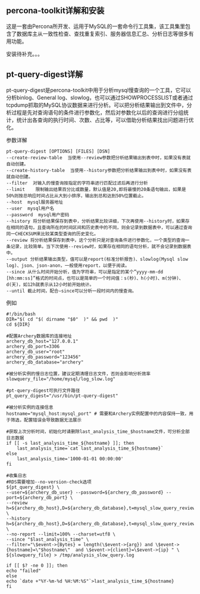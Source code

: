 ## percona-toolkit详解和安装

这是一套由Percona所开发、运用于MySQL的一套命令行工具集，该工具集里包含了数据库主从一致性检查、查找重复索引、服务器信息汇总、分析日志等很多有用功能。

安装待补充。。。

## pt-query-digest详解

pt-query-digest是percona-toolkit中用于分析mysql慢查询的一个工具，它可以分析binlog、General log、slowlog，也可以通过SHOWPROCESSLIST或者通过tcpdump抓取的MySQL协议数据来进行分析。可以把分析结果输出到文件中，分析过程是先对查询语句的条件进行参数化，然后对参数化以后的查询进行分组统计，统计出各查询的执行时间、次数、占比等，可以借助分析结果找出问题进行优化。

参数详解

```
pt-query-digest [OPTIONS] [FILES] [DSN]
--create-review-table  当使用--review参数把分析结果输出到表中时，如果没有表就自动创建。
--create-history-table  当使用--history参数把分析结果输出到表中时，如果没有表就自动创建。
--filter  对输入的慢查询按指定的字符串进行匹配过滤后再进行分析
--limit    限制输出结果百分比或数量，默认值是20,即将最慢的20条语句输出，如果是50%则按总响应时间占比从大到小排序，输出到总和达到50%位置截止。
--host  mysql服务器地址
--user  mysql用户名
--password  mysql用户密码
--history 将分析结果保存到表中，分析结果比较详细，下次再使用--history时，如果存在相同的语句，且查询所在的时间区间和历史表中的不同，则会记录到数据表中，可以通过查询同一CHECKSUM来比较某类型查询的历史变化。
--review 将分析结果保存到表中，这个分析只是对查询条件进行参数化，一个类型的查询一条记录，比较简单。当下次使用--review时，如果存在相同的语句分析，就不会记录到数据表中。
--output 分析结果输出类型，值可以是report(标准分析报告)、slowlog(Mysql slow log)、json、json-anon，一般使用report，以便于阅读。
--since 从什么时间开始分析，值为字符串，可以是指定的某个”yyyy-mm-dd [hh:mm:ss]”格式的时间点，也可以是简单的一个时间值：s(秒)、h(小时)、m(分钟)、d(天)，如12h就表示从12小时前开始统计。
--until 截止时间，配合—since可以分析一段时间内的慢查询。
```

例如

```
#!/bin/bash
DIR="$( cd "$( dirname "$0"  )" && pwd  )"
cd ${DIR}

#配置Archery数据库的连接地址
archery_db_host="127.0.0.1"
archery_db_port=3306
archery_db_user="root"
archery_db_password="123456"
archery_db_database="archery"

#被分析实例的慢日志位置，建议定期清理日志文件，否则会影响分析效率
slowquery_file="/home/mysql/log_slow.log"

#pt-query-digest可执行文件路径
pt_query_digest="/usr/bin/pt-query-digest"

#被分析实例的连接信息
hostname="mysql_host:mysql_port" # 需要和Archery实例配置中的内容保持一致，用于筛选，配置错误会导致数据无法展示

#获取上次分析时间，初始化时请删除last_analysis_time_$hostname文件，可分析全部日志数据
if [[ -s last_analysis_time_${hostname} ]]; then
    last_analysis_time=`cat last_analysis_time_${hostname}`
else
    last_analysis_time='1000-01-01 00:00:00'
fi

#收集日志
#RDS需要增加--no-version-check选项
${pt_query_digest} \
--user=${archery_db_user} --password=${archery_db_password} --port=${archery_db_port} \
--review h=${archery_db_host},D=${archery_db_database},t=mysql_slow_query_review  \
--history h=${archery_db_host},D=${archery_db_database},t=mysql_slow_query_review_history  \
--no-report --limit=100% --charset=utf8 \
--since "$last_analysis_time" \
--filter="\$event->{Bytes} = length(\$event->{arg}) and \$event->{hostname}=\"$hostname\"  and \$event->{client}=\$event->{ip} " \
${slowquery_file} > /tmp/analysis_slow_query.log

if [[ $? -ne 0 ]]; then
echo "failed"
else
echo `date +"%Y-%m-%d %H:%M:%S"`>last_analysis_time_${hostname}
fi
```
